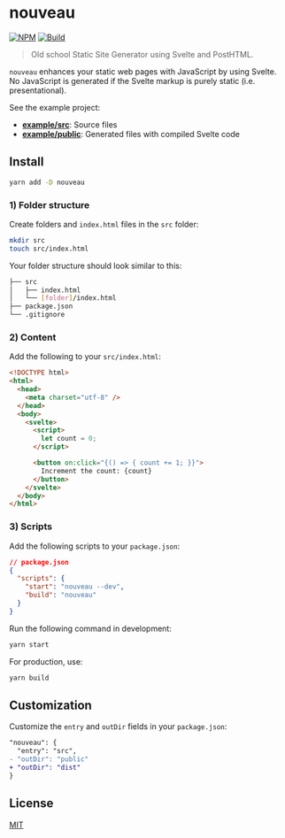 # nouveau

[![NPM][npm]][npm-url]
[![Build][build]][build-badge]

> Old school Static Site Generator using Svelte and PostHTML.

`nouveau` enhances your static web pages with JavaScript by using Svelte. No JavaScript is generated if the Svelte markup is purely static (i.e. presentational).

See the example project:

- **[example/src](example/src)**: Source files
- **[example/public](example/public)**: Generated files with compiled Svelte code

## Install

```bash
yarn add -D nouveau
```

### 1) Folder structure

Create folders and `index.html` files in the `src` folder:

```bash
mkdir src
touch src/index.html
```

Your folder structure should look similar to this:

```bash
├── src
│   ├── index.html
│   └── [folder]/index.html
├── package.json
└── .gitignore
```

### 2) Content

Add the following to your `src/index.html`:

```html
<!DOCTYPE html>
<html>
  <head>
    <meta charset="utf-8" />
  </head>
  <body>
    <svelte>
      <script>
        let count = 0;
      </script>

      <button on:click="{() => { count += 1; }}">
        Increment the count: {count}
      </button>
    </svelte>
  </body>
</html>
```

### 3) Scripts

Add the following scripts to your `package.json`:

```json
// package.json
{
  "scripts": {
    "start": "nouveau --dev",
    "build": "nouveau"
  }
}
```

Run the following command in development:

```bash
yarn start
```

For production, use:

```bash
yarn build
```

## Customization

Customize the `entry` and `outDir` fields in your `package.json`:

```diff
"nouveau": {
  "entry": "src",
- "outDir": "public"
+ "outDir": "dist"
}
```

## License

[MIT](LICENSE)

[npm]: https://img.shields.io/npm/v/nouveau.svg?color=blue
[npm-url]: https://npmjs.com/package/nouveau
[build]: https://travis-ci.com/metonym/nouveau.svg?branch=master
[build-badge]: https://travis-ci.com/metonym/nouveau
